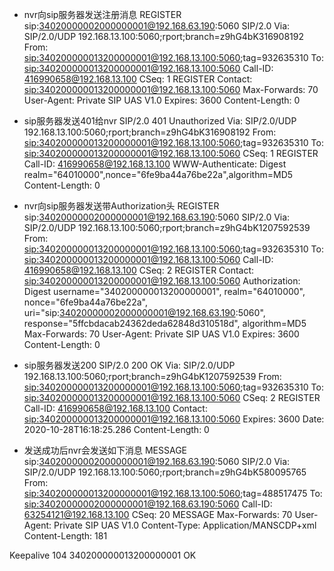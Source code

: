 - nvr向sip服务器发送注册消息
REGISTER sip:34020000002000000001@192.168.63.190:5060 SIP/2.0
Via: SIP/2.0/UDP 192.168.13.100:5060;rport;branch=z9hG4bK316908192
From: <sip:340200000013200000001@192.168.13.100:5060>;tag=932635310
To: <sip:340200000013200000001@192.168.13.100:5060>
Call-ID: 416990658@192.168.13.100
CSeq: 1 REGISTER
Contact: <sip:340200000013200000001@192.168.13.100:5060>
Max-Forwards: 70
User-Agent: Private SIP UAS V1.0
Expires: 3600
Content-Length: 0

- sip服务器发送401给nvr
SIP/2.0 401 Unauthorized
Via: SIP/2.0/UDP 192.168.13.100:5060;rport;branch=z9hG4bK316908192
From: <sip:340200000013200000001@192.168.13.100:5060>;tag=932635310
To: <sip:340200000013200000001@192.168.13.100:5060>
CSeq: 1 REGISTER
Call-ID: 416990658@192.168.13.100
WWW-Authenticate: Digest realm="64010000",nonce="6fe9ba44a76be22a",algorithm=MD5
Content-Length: 0

- nvr向sip服务器发送带Authorization头
REGISTER sip:34020000002000000001@192.168.63.190:5060 SIP/2.0
Via: SIP/2.0/UDP 192.168.13.100:5060;rport;branch=z9hG4bK1207592539
From: <sip:340200000013200000001@192.168.13.100:5060>;tag=932635310
To: <sip:340200000013200000001@192.168.13.100:5060>
Call-ID: 416990658@192.168.13.100
CSeq: 2 REGISTER
Contact: <sip:340200000013200000001@192.168.13.100:5060>
Authorization: Digest username="340200000013200000001", realm="64010000", nonce="6fe9ba44a76be22a", uri="sip:34020000002000000001@192.168.63.190:5060", response="5ffcbdacab24362deda62848d310518d", algorithm=MD5
Max-Forwards: 70
User-Agent: Private SIP UAS V1.0
Expires: 3600
Content-Length: 0

- sip服务器发送200
SIP/2.0 200 OK
Via: SIP/2.0/UDP 192.168.13.100:5060;rport;branch=z9hG4bK1207592539
From: <sip:340200000013200000001@192.168.13.100:5060>;tag=932635310
To: <sip:340200000013200000001@192.168.13.100:5060>
CSeq: 2 REGISTER
Call-ID: 416990658@192.168.13.100
Contact: <sip:340200000013200000001@192.168.13.100:5060>
Expires: 3600
Date: 2020-10-28T16:18:25.286
Content-Length: 0

- 发送成功后nvr会发送如下消息
MESSAGE sip:34020000002000000001@192.168.63.190:5060 SIP/2.0
Via: SIP/2.0/UDP 192.168.13.100:5060;rport;branch=z9hG4bK580095765
From: <sip:340200000013200000001@192.168.13.100:5060>;tag=488517475
To: <sip:34020000002000000001@192.168.63.190:5060>
Call-ID: 63254121@192.168.13.100
CSeq: 20 MESSAGE
Max-Forwards: 70
User-Agent: Private SIP UAS V1.0
Content-Type: Application/MANSCDP+xml
Content-Length:   181

<?xml version="1.0" encoding="GB2312" ?>
<Notify>
    <CmdType>Keepalive</CmdType>
    <SN>104</SN>
    <DeviceID>340200000013200000001</DeviceID>
    <Status>OK</Status>
</Notify>